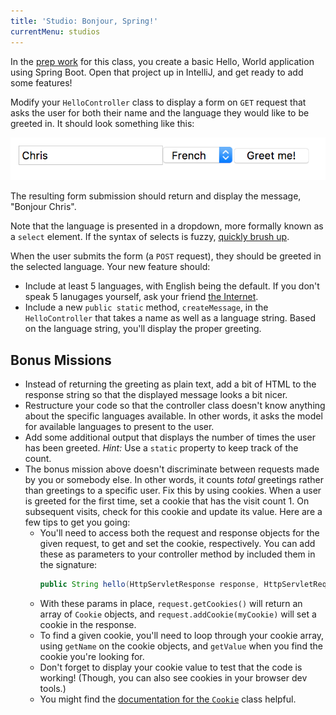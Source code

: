 ```yaml
---
title: 'Studio: Bonjour, Spring!'
currentMenu: studios
---
```


In the [prep work](../../class-prep/3/) for this class, you create a basic Hello, World application using Spring Boot. Open that project up in IntelliJ, and get ready to add some features!

Modify your `HelloController` class to display a form on `GET` request that asks the user for both their name and the language they would like to be greeted in. It should look something like this:

![Greeting Form](form.png)

The resulting form submission should return and display the message, "Bonjour Chris".

Note that the language is presented in a dropdown, more formally known as a `select` element. If the syntax of selects is fuzzy, [quickly brush up](https://developer.mozilla.org/en-US/docs/Web/HTML/Element/select).

When the user submits the form (a `POST` request), they should be greeted in the selected language. Your new feature should:
- Include at least 5 languages, with English being the default. If you don't speak 5 lanugages yourself, ask your friend [the Internet](http://pocketcultures.com/2008/10/30/say-hello-in-20-languages/).
- Include a new `public static` method, `createMessage`, in the `HelloController` that takes a name as well as a language string. Based on the language string, you'll display the proper greeting.

## Bonus Missions

- Instead of returning the greeting as plain text, add a bit of HTML to the response string so that the displayed message looks a bit nicer.
- Restructure your code so that the controller class doesn't know anything about the specific languages available. In other words, it asks the model for available languages to present to the user.
- Add some additional output that displays the number of times the user has been greeted. *Hint:* Use a `static` property to keep track of the count.
- The bonus mission above doesn't discriminate between requests made by you or somebody else. In other words, it counts *total* greetings rather than greetings to a specific user. Fix this by using cookies. When a user is greeted for the first time, set a cookie that has the visit count 1. On subsequent visits, check for this cookie and update its value. Here are a few tips to get you going:
    - You'll need to access both the request and response objects for the given request, to get and set the cookie, respectively. You can add these as parameters to your controller method by included them in the signature:
        ```java
        public String hello(HttpServletResponse response, HttpServletRequest request, /* other params */)
        ```
    - With these params in place, `request.getCookies()` will return an array of `Cookie` objects, and `request.addCookie(myCookie)` will set a cookie in the response.
    - To find a given cookie, you'll need to loop through your cookie array, using `getName` on the cookie objects, and `getValue` when you find the cookie you're looking for.
    - Don't forget to display your cookie value to test that the code is working! (Though, you can also see cookies in your browser dev tools.)
    - You might find the [documentation for the `Cookie`](http://docs.oracle.com/javaee/6/api/javax/servlet/http/Cookie.html) class helpful.
